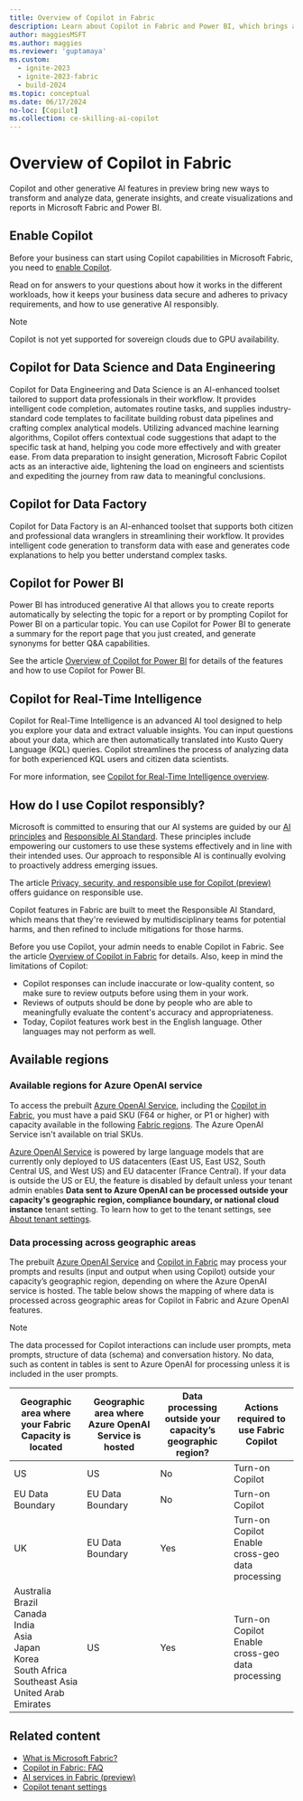```yaml
---
title: Overview of Copilot in Fabric
description: Learn about Copilot in Fabric and Power BI, which brings a new way to transform and analyze data, generate insights, and create visualizations and reports.
author: maggiesMSFT
ms.author: maggies
ms.reviewer: 'guptamaya'
ms.custom:
  - ignite-2023
  - ignite-2023-fabric
  - build-2024
ms.topic: conceptual
ms.date: 06/17/2024
no-loc: [Copilot]
ms.collection: ce-skilling-ai-copilot
---
```


# Overview of Copilot in Fabric

Copilot and other generative AI features in preview bring new ways to transform and analyze data, generate insights, and create visualizations and reports in Microsoft Fabric and Power BI.

## Enable Copilot

Before your business can start using Copilot capabilities in Microsoft Fabric, you need to [enable Copilot](copilot-enable-fabric.md).

Read on for answers to your questions about how it works in the different workloads, how it keeps your business data secure and adheres to privacy requirements, and how to use generative AI responsibly. 

> [!NOTE]
> Copilot is not yet supported for sovereign clouds due to GPU availability.

## Copilot for Data Science and Data Engineering

Copilot for Data Engineering and Data Science is an AI-enhanced toolset tailored to support data professionals in their workflow. It provides intelligent code completion, automates routine tasks, and supplies industry-standard code templates to facilitate building robust data pipelines and crafting complex analytical models. Utilizing advanced machine learning algorithms, Copilot offers contextual code suggestions that adapt to the specific task at hand, helping you code more effectively and with greater ease. From data preparation to insight generation, Microsoft Fabric Copilot acts as an interactive aide, lightening the load on engineers and scientists and expediting the journey from raw data to meaningful conclusions.

## Copilot for Data Factory

Copilot for Data Factory is an AI-enhanced toolset that supports both citizen and professional data wranglers in streamlining their workflow. It provides intelligent code generation to transform data with ease and generates code explanations to help you better understand complex tasks.

## Copilot for Power BI

Power BI has introduced generative AI that allows you to create reports automatically by selecting the topic for a report or by prompting Copilot for Power BI on a particular topic. You can use Copilot for Power BI to generate a summary for the report page that you just created, and generate synonyms for better Q&A capabilities. 

See the article [Overview of Copilot for Power BI](/power-bi/create-reports/copilot-introduction) for details of the features and how to use Copilot for Power BI.

## Copilot for Real-Time Intelligence

Copilot for Real-Time Intelligence is an advanced AI tool designed to help you explore your data and extract valuable insights. You can input questions about your data, which are then automatically translated into Kusto Query Language (KQL) queries. Copilot streamlines the process of analyzing data for both experienced KQL users and citizen data scientists. 

For more information, see [Copilot for Real-Time Intelligence overview](copilot-real-time-analytics.md).

## How do I use Copilot responsibly?

Microsoft is committed to ensuring that our AI systems are guided by our [AI principles](https://www.microsoft.com/ai/principles-and-approach/) and [Responsible AI Standard](https://query.prod.cms.rt.microsoft.com/cms/api/am/binary/RE5cmFl). These principles include empowering our customers to use these systems effectively and in line with their intended uses. Our approach to responsible AI is continually evolving to proactively address emerging issues.

The article [Privacy, security, and responsible use for Copilot (preview)](copilot-privacy-security.md) offers guidance on responsible use.

Copilot features in Fabric are built to meet the Responsible AI Standard, which means that they're reviewed by multidisciplinary teams for potential harms, and then refined to include mitigations for those harms.  

Before you use Copilot, your admin needs to enable Copilot in Fabric. See the article [Overview of Copilot in Fabric](copilot-fabric-overview.md) for details. Also, keep in mind the limitations of Copilot:

- Copilot responses can include inaccurate or low-quality content, so make sure to review outputs before using them in your work.
- Reviews of outputs should be done by people who are able to meaningfully evaluate the content's accuracy and appropriateness.
- Today, Copilot features work best in the English language. Other languages may not perform as well.

## Available regions

### Available regions for Azure OpenAI service 

To access the prebuilt [Azure OpenAI Service](https://azure.microsoft.com/products/ai-services/openai-service/), including the [Copilot in Fabric](copilot-fabric-overview.md), you must have a paid SKU (F64 or higher, or P1 or higher) with capacity available in the following [Fabric regions](../admin/region-availability.md). The Azure OpenAI Service isn't available on trial SKUs.

[Azure OpenAI Service](https://azure.microsoft.com/products/ai-services/openai-service/) is powered by large language models that are currently only deployed to US datacenters (East US, East US2, South Central US, and West US) and EU datacenter (France Central). If your data is outside the US or EU, the feature is disabled by default unless your tenant admin enables **Data sent to Azure OpenAI can be processed outside your capacity's geographic region, compliance boundary, or national cloud instance** tenant setting. To learn how to get to the tenant settings, see [About tenant settings](../admin/service-admin-portal-copilot.md).

### Data processing across geographic areas

The prebuilt [Azure OpenAI Service](https://azure.microsoft.com/products/ai-services/openai-service/) and [Copilot in Fabric](copilot-fabric-overview.md) may process your prompts and results (input and output when using Copilot) outside your capacity’s geographic region, depending on where the Azure OpenAI service is hosted. The table below shows the mapping of where data is processed across geographic areas for Copilot in Fabric and Azure OpenAI features.  

> [!NOTE]
> The data processed for Copilot interactions can include user prompts, meta prompts, structure of data (schema) and conversation history. No data, such as content in tables is sent to Azure OpenAI for processing unless it is included in the user prompts. 

|Geographic area where your Fabric Capacity is located |Geographic area where Azure OpenAI Service is hosted |Data processing outside your capacity’s geographic region? |Actions required to use Fabric Copilot |
|-|-|-|-|
|US |US |No |Turn-on Copilot |
|EU Data Boundary |EU Data Boundary |No |Turn-on Copilot |
|UK |EU Data Boundary |Yes |Turn-on Copilot<br>Enable cross-geo data processing |
|Australia<br>Brazil<br>Canada<br>India<br>Asia<br>Japan<br>Korea<br>South Africa<br>Southeast Asia<br>United Arab Emirates |US |Yes |Turn-on Copilot<br>Enable cross-geo data processing |


## Related content

- [What is Microsoft Fabric?](microsoft-fabric-overview.md)
- [Copilot in Fabric: FAQ](copilot-faq-fabric.yml)
- [AI services in Fabric (preview)](../data-science/ai-services/ai-services-overview.md)
- [Copilot tenant settings](../admin/service-admin-portal-copilot.md)
